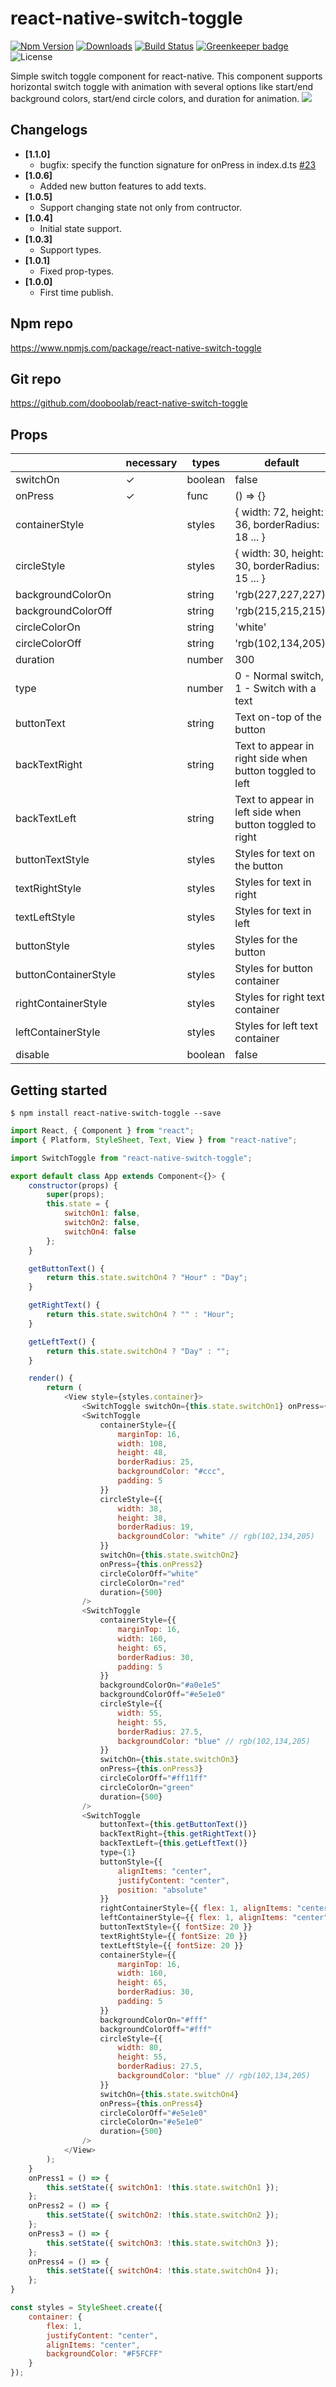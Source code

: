 # react-native-switch-toggle

[![Npm Version](http://img.shields.io/npm/v/react-native-switch-toggle.svg?style=flat-square)](https://npmjs.org/package/react-native-switch-toggle)
[![Downloads](http://img.shields.io/npm/dm/react-native-switch-toggle.svg?style=flat-square)](https://npmjs.org/package/react-native-switch-toggle)
[![Build Status](https://travis-ci.com/dooboolab/react-native-switch-toggle.svg?branch=master)](https://travis-ci.com/dooboolab/react-native-switch-toggle) [![Greenkeeper badge](https://badges.greenkeeper.io/dooboolab/react-native-switch-toggle.svg)](https://greenkeeper.io/)
![License](http://img.shields.io/npm/l/react-native-switch-toggle.svg?style=flat-square)

Simple switch toggle component for react-native. This component supports horizontal switch toggle with animation with several options like start/end background colors, start/end circle colors, and duration for animation.
<img src="https://firebasestorage.googleapis.com/v0/b/bookoo-89f6c.appspot.com/o/switch-toggle.gif?alt=media&token=a9dc36e0-3c25-45dc-bbb7-8b095a716dc8"/>

## Changelogs

-   **[1.1.0]**
    -   bugfix: specify the function signature for onPress in index.d.ts [#23](https://github.com/dooboolab/react-native-switch-toggle/pull/23)
-   **[1.0.6]**
    -   Added new button features to add texts.
-   **[1.0.5]**
    -   Support changing state not only from contructor.
-   **[1.0.4]**
    -   Initial state support.
-   **[1.0.3]**
    -   Support types.
-   **[1.0.1]**
    -   Fixed prop-types.
-   **[1.0.0]**
    -   First time publish.

## Npm repo

https://www.npmjs.com/package/react-native-switch-toggle

## Git repo

https://github.com/dooboolab/react-native-switch-toggle

## Props

|                      | necessary | types   | default                                                  |
| -------------------- | --------- | ------- | -------------------------------------------------------- |
| switchOn             | ✓         | boolean | false                                                    |
| onPress              | ✓         | func    | () => {}                                                 |
| containerStyle       |           | styles  | { width: 72, height: 36, borderRadius: 18 ... }          |
| circleStyle          |           | styles  | { width: 30, height: 30, borderRadius: 15 ... }          |
| backgroundColorOn    |           | string  | 'rgb(227,227,227)'                                       |
| backgroundColorOff   |           | string  | 'rgb(215,215,215)'                                       |
| circleColorOn        |           | string  | 'white'                                                  |
| circleColorOff       |           | string  | 'rgb(102,134,205)'                                       |
| duration             |           | number  | 300                                                      |
| type                 |           | number  | 0 - Normal switch, 1 - Switch with a text                |
| buttonText           |           | string  | Text on-top of the button                                |
| backTextRight        |           | string  | Text to appear in right side when button toggled to left |
| backTextLeft         |           | string  | Text to appear in left side when button toggled to right |
| buttonTextStyle      |           | styles  | Styles for text on the button                            |
| textRightStyle       |           | styles  | Styles for text in right                                 |
| textLeftStyle        |           | styles  | Styles for text in left                                  |
| buttonStyle          |           | styles  | Styles for the button                                    |
| buttonContainerStyle |           | styles  | Styles for button container                              |
| rightContainerStyle  |           | styles  | Styles for right text container                          |
| leftContainerStyle   |           | styles  | Styles for left text container                           |
| disable              |           | boolean | false                                                    |

## Getting started

`$ npm install react-native-switch-toggle --save`

```javascript
import React, { Component } from "react";
import { Platform, StyleSheet, Text, View } from "react-native";

import SwitchToggle from "react-native-switch-toggle";

export default class App extends Component<{}> {
    constructor(props) {
        super(props);
        this.state = {
            switchOn1: false,
            switchOn2: false,
            switchOn4: false
        };
    }

    getButtonText() {
        return this.state.switchOn4 ? "Hour" : "Day";
    }

    getRightText() {
        return this.state.switchOn4 ? "" : "Hour";
    }

    getLeftText() {
        return this.state.switchOn4 ? "Day" : "";
    }

    render() {
        return (
            <View style={styles.container}>
                <SwitchToggle switchOn={this.state.switchOn1} onPress={this.onPress1} />
                <SwitchToggle
                    containerStyle={{
                        marginTop: 16,
                        width: 108,
                        height: 48,
                        borderRadius: 25,
                        backgroundColor: "#ccc",
                        padding: 5
                    }}
                    circleStyle={{
                        width: 38,
                        height: 38,
                        borderRadius: 19,
                        backgroundColor: "white" // rgb(102,134,205)
                    }}
                    switchOn={this.state.switchOn2}
                    onPress={this.onPress2}
                    circleColorOff="white"
                    circleColorOn="red"
                    duration={500}
                />
                <SwitchToggle
                    containerStyle={{
                        marginTop: 16,
                        width: 160,
                        height: 65,
                        borderRadius: 30,
                        padding: 5
                    }}
                    backgroundColorOn="#a0e1e5"
                    backgroundColorOff="#e5e1e0"
                    circleStyle={{
                        width: 55,
                        height: 55,
                        borderRadius: 27.5,
                        backgroundColor: "blue" // rgb(102,134,205)
                    }}
                    switchOn={this.state.switchOn3}
                    onPress={this.onPress3}
                    circleColorOff="#ff11ff"
                    circleColorOn="green"
                    duration={500}
                />
                <SwitchToggle
                    buttonText={this.getButtonText()}
                    backTextRight={this.getRightText()}
                    backTextLeft={this.getLeftText()}
                    type={1}
                    buttonStyle={{
                        alignItems: "center",
                        justifyContent: "center",
                        position: "absolute"
                    }}
                    rightContainerStyle={{ flex: 1, alignItems: "center", justifyContent: "center" }}
                    leftContainerStyle={{ flex: 1, alignItems: "center", justifyContent: "flex-start" }}
                    buttonTextStyle={{ fontSize: 20 }}
                    textRightStyle={{ fontSize: 20 }}
                    textLeftStyle={{ fontSize: 20 }}
                    containerStyle={{
                        marginTop: 16,
                        width: 160,
                        height: 65,
                        borderRadius: 30,
                        padding: 5
                    }}
                    backgroundColorOn="#fff"
                    backgroundColorOff="#fff"
                    circleStyle={{
                        width: 80,
                        height: 55,
                        borderRadius: 27.5,
                        backgroundColor: "blue" // rgb(102,134,205)
                    }}
                    switchOn={this.state.switchOn4}
                    onPress={this.onPress4}
                    circleColorOff="#e5e1e0"
                    circleColorOn="#e5e1e0"
                    duration={500}
                />
            </View>
        );
    }
    onPress1 = () => {
        this.setState({ switchOn1: !this.state.switchOn1 });
    };
    onPress2 = () => {
        this.setState({ switchOn2: !this.state.switchOn2 });
    };
    onPress3 = () => {
        this.setState({ switchOn3: !this.state.switchOn3 });
    };
    onPress4 = () => {
        this.setState({ switchOn4: !this.state.switchOn4 });
    };
}

const styles = StyleSheet.create({
    container: {
        flex: 1,
        justifyContent: "center",
        alignItems: "center",
        backgroundColor: "#F5FCFF"
    }
});
```
